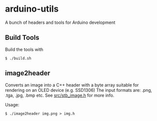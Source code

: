 # arduino-utils
A bunch of headers and tools for Arduino development

## Build Tools

Build the tools with

    $ ./build.sh


## image2header

Converts an image into a C++ header with a byte array suitable for rendering on an OLED device (e.g. SSD1306)
The input formats are: .png, .tga, .jpg, .bmp etc. See [src/stb_image.h](stb_image.h) for more info.

Usage:

    $ ./image2header img.png > img.h
